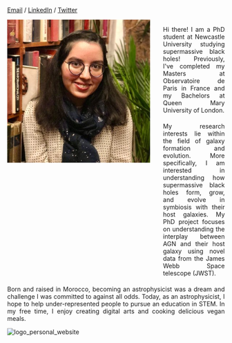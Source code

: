 
[Email](mailto:houda.physics@gmail.com) / [LinkedIn](https://www.linkedin.com/in/houdahaidar/) / [Twitter](https://twitter.com/blackholephd)





<div style="display: flex; align-items: start;">

  <!-- Image part -->
  <div style="margin-right: 30px;"> <!-- Add margin to the right -->
    <img src="HoudaHaidar.jpeg" alt="Description" width="700"/>
  </div>
  
  <!-- Text part on the right side of the image -->
  <div style="width: 60%;">

   <p style="text-align: justify; margin-bottom: 20px;">
    Hi there! I am a PhD student at Newcastle University studying supermassive black holes! Previously, I've completed my Masters at Observatoire de Paris in France and my Bachelors at Queen Mary University of London.
    </p>

  <p style="text-align: justify; margin-bottom: 10px;">
    My research interests lie within the field of galaxy formation and evolution. More specifically, I am interested in understanding how supermassive black holes form, grow, and evolve in symbiosis with their host galaxies. My PhD project focuses on understanding the interplay between        AGN and their host galaxy using novel data from the James Webb Space telescope (JWST).
    </p>

  </div>
</div>

<!-- Paragraph below the image -->
<p style="text-align: justify; margin-top: 10px;">
  Born and raised in Morocco, becoming an astrophysicist was a dream and challenge I was committed to against all odds. Today, as an astrophysicist, I hope to help under-represented people to pursue an education in STEM. In my free time, I enjoy creating digital arts and cooking delicious vegan meals.

</p>


![logo_personal_website](https://github.com/blackhole-girl/website/assets/74595294/37aff615-7cc3-4fde-b4b4-3cf4ba45e61b)



